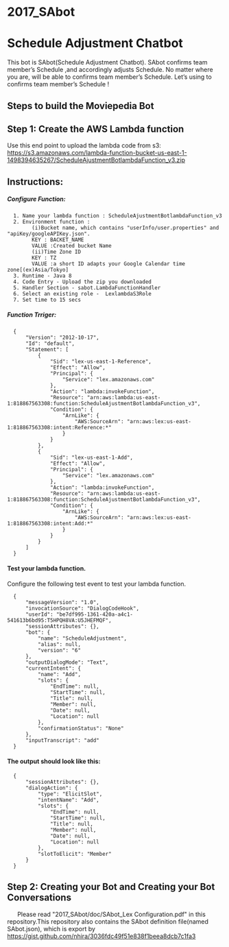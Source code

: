 # 2017_SAbot

Schedule Adjustment Chatbot 
==================

This bot is SAbot(Schedule Adjustment Chatbot).
SAbot confirms team member’s Schedule ,and accordingly adjusts Schedule.
No matter where you are, will be able to confirms team member’s Schedule.
Let’s using to confirms team member’s Schedule !

Steps to build the Moviepedia Bot 
---------------------------------

## Step 1: Create the AWS Lambda function
Use this end point to upload the lambda code from s3:
https://s3.amazonaws.com/lambda-function-bucket-us-east-1-1498394635267/ScheduleAjustmentBotlambdaFunction_v3.zip

Instructions: 
-------------
##### Configure Function: 
      1. Name your lambda function : ScheduleAjustmentBotlambdaFunction_v3
      2. Environment function :       
            (i)Bucket name, which contains "userInfo/user.properties" and "apiKey/googleAPIKey.json".      
            KEY : BACKET_NAME      
            VALUE :Created bucket Name      
            (ii)Time Zone ID      
            KEY : TZ
            VALUE :a short ID adapts your Google Calendar time zone[(ex)Asia/Tokyo]
      3. Runtime - Java 8
      4. Code Entry - Upload the zip you downloaded
      5. Handler Section - sabot.LambdaFunctionHandler
      6. Select an existing role -  LexlambdaS3Role
      7. Set time to 15 secs

##### Function Trriger: 

      {
          "Version": "2012-10-17",
          "Id": "default",
          "Statement": [
              {
                  "Sid": "lex-us-east-1-Reference",
                  "Effect": "Allow",
                  "Principal": {
                      "Service": "lex.amazonaws.com"
                  },
                  "Action": "lambda:invokeFunction",
                  "Resource": "arn:aws:lambda:us-east-1:818867563308:function:ScheduleAjustmentBotlambdaFunction_v3",
                  "Condition": {
                      "ArnLike": {
                          "AWS:SourceArn": "arn:aws:lex:us-east-1:818867563308:intent:Reference:*"
                      }
                  }
              },
              {
                  "Sid": "lex-us-east-1-Add",
                  "Effect": "Allow",
                  "Principal": {
                      "Service": "lex.amazonaws.com"
                  },
                  "Action": "lambda:invokeFunction",
                  "Resource": "arn:aws:lambda:us-east-1:818867563308:function:ScheduleAjustmentBotlambdaFunction_v3",
                  "Condition": {
                      "ArnLike": {
                          "AWS:SourceArn": "arn:aws:lex:us-east-1:818867563308:intent:Add:*"
                      }
                  }
              }
          ]
      }

#### Test your lambda function. 

Configure the following test event to test your lambda function.

      {
          "messageVersion": "1.0",
          "invocationSource": "DialogCodeHook",
          "userId": "be7df995-1361-420a-a4c1-541613b6bd95:T5HPQH8VA:U5JHEFMQF",
          "sessionAttributes": {},
          "bot": {
              "name": "ScheduleAdjustment",
              "alias": null,
              "version": "6"
          },
          "outputDialogMode": "Text",
          "currentIntent": {
              "name": "Add",
              "slots": {
                  "EndTime": null,
                  "StartTime": null,
                  "Title": null,
                  "Member": null,
                  "Date": null,
                  "Location": null
              },
              "confirmationStatus": "None"
          },
          "inputTranscript": "add"
      }

#### The output should look like this: 

      {
          "sessionAttributes": {},
          "dialogAction": {
              "type": "ElicitSlot",
              "intentName": "Add",
              "slots": {
                  "EndTime": null,
                  "StartTime": null,
                  "Title": null,
                  "Member": null,
                  "Date": null,
                  "Location": null
              },
              "slotToElicit": "Member"
          }
      }



## Step 2: Creating your Bot and Creating your Bot Conversations
      
      Please read "2017_SAbot/doc/SAbot_Lex Configuration.pdf" in this repository.This repository also contains the SAbot definition file(named SAbot.json), which is export by https://gist.github.com/nhira/3036fdc49f51e838f1beea8dcb7c1fa3
       

